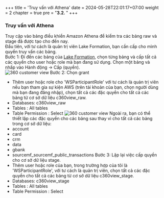 +++
title = 'Truy vấn với Athena'
date = 2024-05-28T22:01:17+07:00
weight = 2
chapter = true
pre = "<b>3.2. </b>"
+++

### Truy vấn với Athena
Truy cập vào bảng điều khiển Amazon Athena để kiểm tra các bảng raw và stage đã được tạo cho đến nay.  
Đầu tiên, với tư cách là quản trị viên Lake Formation, bạn cần cấp cho mình quyền truy vấn các bảng.  
Bước 1: Đi đến các bảng của [Lake Formation](https://us-west-2.console.aws.amazon.com/lakeformation/home?region=us-west-2#tables), chọn từng bảng và cấp tất cả các quyền cho  user hoặc role mà bạn đang sử dụng. Chọn một bảng và nhấp vào Hành động -> Cấp (quyền).  
![360 customer view](/images/assets/113.png) 
Bước 2: Chọn grant  
+ Thêm user hoặc role cho 'WSParticipantRole' với tư cách là quản trị viên nếu bạn tham gia sự kiện AWS (trên tài khoản của bạn, chọn người dùng mà bạn đang đăng nhập), chọn tất cả các đặc quyền cho tất cả các bảng từ cơ sở dữ liệu c360view_raw.
+ Databases: c360view_raw
+ Tables : All tables
+ Table Permission : Select
![360 customer view](/images/assets/114.png) 
Ngoài ra, bạn có thể thiết lập các đặc quyền cho các bảng sau thay vì cho tất cả các bảng trong cơ sở dữ liệu:  
+ account
+ card
+ crm
+ data
+ gbank
+ sourcemf_sourcemf_public_transactions
Bước 3: Lặp lại việc cấp quyền cho cơ sở dữ liệu stage.  
+ Thêm user hoặc role của bạn, trong trường hợp của tôi là 'WSParticipantRole', với tư cách là quản trị viên, chọn tất cả các đặc quyền cho tất cả các bảng từ cơ sở dữ liệu c360view_stage.
+ Databases: c360view_stage
+ Tables : All tables
+ Table Permission : Select